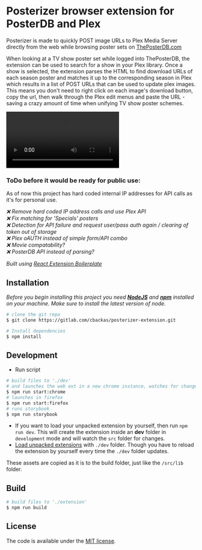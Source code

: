# Posterizer browser extension for PosterDB and Plex

Posterizer is made to quickly POST image URLs to Plex Media Server directly from the web while browsing poster sets on [ThePosterDB.com](https://theposterdb.com/)

When looking at a TV show poster set while logged into ThePosterDB, the extension can be used to search for a show in your Plex library. Once a show is selected, the extension parses the HTML to find download URLs of each season poster and matches it up to the corresponding season in Plex which results in a list of POST URLs that can be used to update plex images. This means you don't need to right click on each image's download button, copy the url, then walk through the Plex edit menus and paste the URL - saving a crazy amount of time when unifying TV show poster schemes.

![Sample Video](/screenshots/recording.mp4)

### ToDo before it would be ready for public use:
As of now this project has hard coded internal IP addresses for API calls as it's for personal use. 
<em>
  
  :x: Remove hard coded IP address calls and use Plex API <br/>
  :x: Fix matching for 'Specials' posters <br/>
  :x: Detection for API failure and request user/pass auth again / clearing of token out of storage <br/>
  :x: Plex oAUTH instead of simple form/API combo <br/>
  :x: Movie compatability? <br/>
  :x: PosterDB API instead of parsing? <br/>

</em>

*Built using [React Extension Boilerplate](https://github.com/kryptokinght/react-extension-boilerplate)*


## Installation

*Before you begin installing this project you need [**NodeJS**](https://nodejs.org/en/) and [**npm**](https://www.npmjs.com/get-npm) installed on your machine. Make sure to install the latest version of node.*

```bash
# clone the git repo
$ git clone https://gitlab.com/cbackas/posterizer-extension.git

# Install dependencies
$ npm install
```

## Development

* Run script
```bash
# build files to './dev' 
# and launches the web ext in a new chrome instance, watches for changes and updates
$ npm run start:chrome
# launches in firefox
$ npm run start:firefox
# runs storybook
$ npm run storybook
```

* If you want to load your unpacked extension by yourself, then run `npm run dev`. This will create the extension inside an **dev** folder in `development` mode and will watch the `src` folder for changes.   
* [Load unpacked extensions](https://developer.chrome.com/extensions/getstarted#unpacked) with `./dev` folder. Though you have to reload the extension by yourself every time the `./dev` folder updates.
  
These assets are copied as it is to the build folder, just like the `/src/lib` folder.


## Build

```bash
# build files to './extension'
$ npm run build
```

## License

The code is available under the [MIT license](LICENSE).
